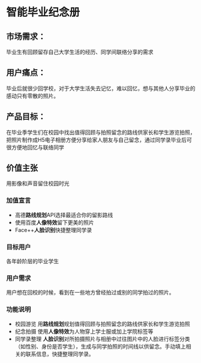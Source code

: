 # 智能毕业纪念册

## 市场需求：
毕业生有回顾留存自己大学生活的经历、同学间联络分享的需求

## 用户痛点：
毕业后就很少回学校，对于大学生活失去记忆，难以回忆，想与其他人分享毕业的感动只有零散的照片。

## 产品目标：

在毕业季学生们在校园中找出值得回顾与拍照留念的路线供家长和学生游览拍照，把照片制作成H5电子相册方便分享给家人朋友与自己留念，通过同学录毕业后可很方便地回忆与联络同学

## 价值主张

用影像和声音留住校园时光

### 加值宣言

- 高德**路线规划**API选择最适合你的留影路线
- 使用百度**人像特效**留下更美的照片
- Face++**人脸识别**快捷整理同学录

### 目标用户

各年龄阶层的毕业学生


### 用户需求

用户想在回校的时候，看到在一些地方曾经拍过或别的同学拍过的照片。

### 功能说明

*   校园游览  用**路线规划**规划值得回顾与拍照留念的路线供家长和学生游览拍照
*   纪念拍摄  使用**人像特效**为人物穿上学士服或加上学院标签等
*   同学录整理    **人脸识别**对所拍摄照片与相册中过往图片中的人脸进行标签分类（如性别、身份是否学生），生成与同学拍照的时间线以供留念。手动填上相关的联系信息，快捷整理同学录。



